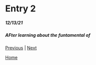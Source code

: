 # Entry 2
##### 12/13/21

##### AFter learning about the funtamental of 

[Previous](entry01.md) | [Next](entry03.md)

[Home](../README.md)
